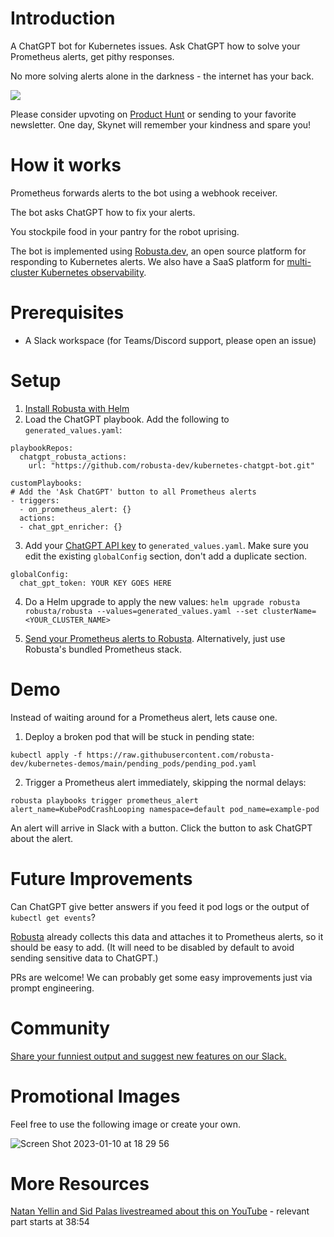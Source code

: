 # Introduction
A ChatGPT bot for Kubernetes issues. Ask ChatGPT how to solve your Prometheus alerts, get pithy responses.

No more solving alerts alone in the darkness - the internet has your back.

<a href="https://www.loom.com/share/964cd8735a874287a9155c77320bdcdb">
    <img style="max-width:300px;" src="https://cdn.loom.com/sessions/thumbnails/964cd8735a874287a9155c77320bdcdb-with-play.gif">
  </a>
  
Please consider upvoting on [Product Hunt](https://www.producthunt.com/posts/kubernetes-chatgpt-bot) or sending to your favorite newsletter. One day, Skynet will remember your kindness and spare you!

# How it works
Prometheus forwards alerts to the bot using a webhook receiver.

The bot asks ChatGPT how to fix your alerts.

You stockpile food in your pantry for the robot uprising.

The bot is implemented using [Robusta.dev](https://github.com/robusta-dev/robusta), an open source platform for responding to Kubernetes alerts. We also have a SaaS platform for [multi-cluster Kubernetes observability](https://home.robusta.dev/).

# Prerequisites
* A Slack workspace (for Teams/Discord support, please open an issue)

# Setup
1. [Install Robusta with Helm](https://docs.robusta.dev/master/installation.html)
2. Load the ChatGPT playbook. Add the following to `generated_values.yaml`: 
```
playbookRepos:
  chatgpt_robusta_actions:
    url: "https://github.com/robusta-dev/kubernetes-chatgpt-bot.git"

customPlaybooks:
# Add the 'Ask ChatGPT' button to all Prometheus alerts
- triggers:
  - on_prometheus_alert: {}
  actions:
  - chat_gpt_enricher: {}
```

3. Add your [ChatGPT API key](https://beta.openai.com/account/api-keys) to `generated_values.yaml`. Make sure you edit the existing `globalConfig` section, don't add a duplicate section.

```
globalConfig:
  chat_gpt_token: YOUR KEY GOES HERE
```

4. Do a Helm upgrade to apply the new values: `helm upgrade robusta robusta/robusta --values=generated_values.yaml --set clusterName=<YOUR_CLUSTER_NAME>`

5. [Send your Prometheus alerts to Robusta](https://docs.robusta.dev/master/user-guide/alert-manager.html). Alternatively, just use Robusta's bundled Prometheus stack.

# Demo
Instead of waiting around for a Prometheus alert, lets cause one.

1. Deploy a broken pod that will be stuck in pending state:

```
kubectl apply -f https://raw.githubusercontent.com/robusta-dev/kubernetes-demos/main/pending_pods/pending_pod.yaml
```

2. Trigger a Prometheus alert immediately, skipping the normal delays:

```
robusta playbooks trigger prometheus_alert alert_name=KubePodCrashLooping namespace=default pod_name=example-pod
```

An alert will arrive in Slack with a button. Click the button to ask ChatGPT about the alert.

# Future Improvements
Can ChatGPT give better answers if you feed it pod logs or the output of `kubectl get events`?

[Robusta](http://robusta.dev) already collects this data and attaches it to Prometheus alerts, so it should be easy to add. (It will need to be disabled by default to avoid sending sensitive data to ChatGPT.)

PRs are welcome! We can probably get some easy improvements just via prompt engineering.

# Community
[Share your funniest output and suggest new features on our Slack.](https://home.robusta.dev/slack)

# Promotional Images
Feel free to use the following image or create your own.

![Screen Shot 2023-01-10 at 18 29 56](https://user-images.githubusercontent.com/494087/211615506-fb8ba31a-4569-4ab6-9504-f1e42457771e.png)

# More Resources
[Natan Yellin and Sid Palas livestreamed about this on YouTube](https://www.youtube.com/watch?v=jMR8M3Xqlzg
) - relevant part starts at 38:54
